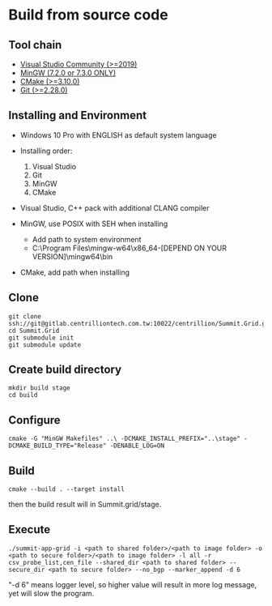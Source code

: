 # Build from source code

## Tool chain
* [Visual Studio Community (>=2019)](https://visualstudio.microsoft.com/downloads/)
* [MinGW (7.2.0 or 7.3.0 ONLY)](https://sourceforge.net/projects/mingw-w64/)
* [CMake (>=3.10.0)](https://cmake.org/download/)
* [Git (>=2.28.0)](https://gitforwindows.org/)

## Installing and Environment

 * Windows 10 Pro with ENGLISH as default system language
 * Installing order: 
   1. Visual Studio
   2. Git
   3. MinGW
   4. CMake

 * Visual Studio, C++ pack with additional CLANG compiler
 * MinGW, use POSIX with SEH when installing
   * Add path to system environment
   * C:\Program Files\mingw-w64\x86_64-[DEPEND ON YOUR VERSION]\mingw64\bin
 * CMake, add path when installing

## Clone
```
git clone ssh://git@gitlab.centrilliontech.com.tw:10022/centrillion/Summit.Grid.git
cd Summit.Grid
git submodule init
git submodule update
```

## Create build directory
```
mkdir build stage
cd build
```

## Configure
```
cmake -G "MinGW Makefiles" ..\ -DCMAKE_INSTALL_PREFIX="..\stage" -DCMAKE_BUILD_TYPE="Release" -DENABLE_LOG=ON
```

## Build
```
cmake --build . --target install
```

then the build result will in Summit.grid/stage.

## Execute
```
./summit-app-grid -i <path to shared folder>/<path to image folder> -o <path to secure folder>/<path to image folder> -l all -r csv_probe_list,cen_file --shared_dir <path to shared folder> --secure_dir <path to secure folder> --no_bgp --marker_append -d 6
```
"-d 6" means logger level, so higher value will result in more log message, yet will slow the program.